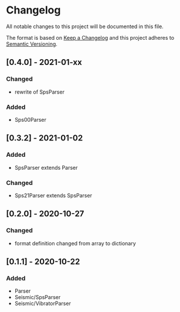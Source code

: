 # Changelog
All notable changes to this project will be documented in this file.

The format is based on [Keep a Changelog](http://keepachangelog.com/en/1.0.0/)
and this project adheres to [Semantic Versioning](http://semver.org/spec/v2.0.0.html).

## [0.4.0] - 2021-01-xx
### Changed
- rewrite of SpsParser
### Added
- Sps00Parser

## [0.3.2] - 2021-01-02
### Added
- SpsParser extends Parser
### Changed  
- Sps21Parser extends SpsParser

## [0.2.0] - 2020-10-27
### Changed
- format definition changed from array to dictionary

## [0.1.1] - 2020-10-22
### Added
- Parser
- Seismic/SpsParser
- Seismic/VibratorParser

